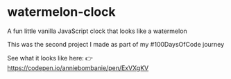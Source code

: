 # watermelon-clock
A fun little vanilla JavaScript clock that looks like a watermelon

This was the second project I made as part of my #100DaysOfCode journey

See what it looks like here:
👉 https://codepen.io/anniebombanie/pen/ExVXgKV
